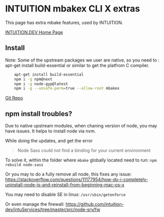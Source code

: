 
# INTUITION  mbakex CLI X extras


This page has extra mbake features, used by INTUITION. 


[INTUITION.DEV Home Page](https://www.INTUITION.DEV)

## Install

Note: Some of the upstream packages we user are native, so you need to : apt-get install build-essential or similar to get the platfrom C compiler. 

```sh
    apt-get install build-essential
    npm i -g npm@next
    npm i -g node-gyp@latest 
    npm i -g --unsafe-perm=true --allow-root mbakex
```

[Git Repo](http://git.metabake.net)


## npm install troubles?

Due to native upstream modules, when chaning version of node, you may have issues. It helps to install node via nvm. 


While doing the updates, and get the error 
> Node Sass could not find a binding for your current environment


To solve it, within the folder where `mbake` globally located need to run:
`npm rebuild node-sass`

Or you may to do a fully remove all node, this fixes any issue:
https://stackoverflow.com/questions/11177954/how-do-i-completely-uninstall-node-js-and-reinstall-from-beginning-mac-os-x


You may need to disable SE in linux:
` /usr/sbin/getenforce `


Or even manage the firewall: https://github.com/intuition-dev/intuServices/tree/master/src/node-srv/fw
